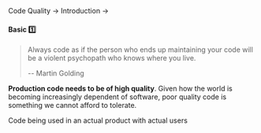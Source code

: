 <link rel="stylesheet" href="{{baseUrl}}/css/textbook.css">

<div class="website-content">

<div id="path">Code Quality &rarr; Introduction &rarr;</div>

<div id="title">

#### Basic :one:

</div>

<div id="body">

> Always code as if the person who ends up maintaining your code will be a violent psychopath who knows where you live.
>
> -- Martin Golding

**<trigger for="pop:production-code">Production code</trigger> needs to be of high quality**. Given how the world is becoming increasingly dependent of software, poor quality code is something we cannot afford to tolerate.

<popover id="pop:production-code" title=":mag: Production Code" placement="top">
  <div slot="content">
    Code being used in an actual product with actual users
  </div>
</popover>

</div>

<div id="extras">
<div>

</div>
